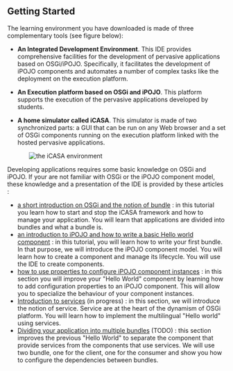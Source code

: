 <article class="single-column" markdown = "1"/>

# Getting Started

The learning environment you have downloaded is made of three complementary tools (see figure below):

+ **An Integrated Development Environment**. This IDE provides comprehensive facilities for the development of pervasive applications based on OSGi/iPOJO. Specifically, it facilitates the development of iPOJO components and automates a number of complex tasks like the deployment on the execution platform. 

+ **An Execution platform based on OSGi and iPOJO**. This platform supports the execution of the pervasive applications developed by students.

+ **A home simulator called iCASA**. This simulator is made of two synchronized parts: a GUI that can be run on any Web browser and a set of OSGi components running on the execution platform linked with the hosted pervasive applications. 


<div style="margin:auto;width : 80%;"/>
<img alt="the iCASA environment" src="{#img#}/getting-started/getting-started.png"/>
</div>

Developing applications requires some basic knowledge on OSGi and iPOJO. If your are not familiar with OSGi or the iPOJO component model, these knowledge and a presentation of the IDE is provided by these articles :

+ [a short introduction on OSGi and the notion of bundle](?s=introduction&p=intro-runtime) : in this tutorial you learn how to start and stop the iCASA framework and how to manage your application. You will learn that applications are divided into bundles and what a bundle is.
+ [an introduction to iPOJO and how to write a basic Hello world component](?s=introduction&p=basic-hello-world) : in this tutorial, you will learn how to write your first bundle. In that purpose, we will introduce the iPOJO component model. You will learn how to create a component and manage its lifecycle. You will use the IDE to create components.
+ [how to use properties to configure iPOJO component instances](?s=introduction&p=component-properties) : in this section you will improve your "Hello World" component by learning how to add configuration properties to an iPOJO component. This will allow you to specialize the behaviour of your component instances.
+ [Introduction to services](?s=introduction&p=intro-services) (in progress) : in this section, we will introduce the notion of service. Service are at the heart of the dynamism of OSGi platform. You will learn how to implement the multilingual "Hello world" using services.
+ [Dividing your application into multiple bundles](#) (TODO) : this section improves the previous "Hello World" to separate the component that provide services from the components that use services. We will use two bundle, one for the client, one for the consumer and show you how to configure the dependencies between bundles.



</article>
